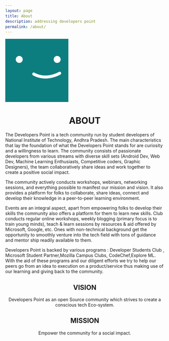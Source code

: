 ```yaml
---
layout: page
title: About
description: addressing developers point
permalink: /about/
---
```


<img class="img-rounded" src="/assets/img/uploads/profile.png" alt="Developers Point" width="200">


  <h1 style="text-align: center;">ABOUT</h1>


            
The Developers Point is a tech community run by student developers of National Institute of Technology, Andhra Pradesh. The main characteristics that lay the foundation of what the Developers Point stands for are curiosity and a willingness to learn. The community consists of passionate developers from various streams with diverse skill sets (Android Dev, Web Dev, Machine Learning Enthusiasts,  Competitive coders, Graphic Designers), the team collaboratively share ideas and work together to create a positive social impact. 

The community actively conducts workshops, webinars, networking sessions, and everything possible to manifest our mission and vision. It also provides a platform for folks to collaborate, share ideas,  connect and develop their knowledge in a peer-to-peer learning environment.

Events are an integral aspect, apart from empowering folks to develop their skills the community also offers a platform for them to learn new skills. Club conducts regular online workshops, weekly blogging (primary focus is to train young minds), teach & learn sessions by resources & aid offered by Microsoft, Google, etc.  Ones with non-technical background get the opportunity to smoothly venture into the tech field with tons of guidance and mentor ship readily available to them.

Developers Point is backed by various programs : Developer Students Club , Microsoft Student Partner,Mozilla Campus Clubs, CodeChef,Explore ML. With the aid of these programs and our diligent efforts we try to help our peers go from an idea to execution on a product/service thus making use of our learning and giving back to the community.

         
<h2 style="text-align: center;">VISION</h2>
<p style="text-align: center;">                   
Developers Point as an open Source community which strives to create a conscious tech Eco-system.  
</p>

<h2 style="text-align: center;">MISSION</h2>
<p style="text-align: center;">Empower the community for a social impact.</p>




